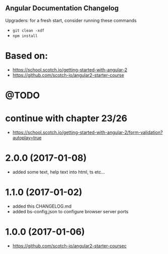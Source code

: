 ## Angular Documentation Changelog
Upgraders: for a fresh start, consider running these commands 
* `git clean -xdf` 
* `npm install`

<a name="Based on"></a>
# Based on:
* https://school.scotch.io/getting-started-with-angular-2
* https://github.com/scotch-io/angular2-starter-course

<a name="TO DO"></a>
# @TODO
# continue with chapter 23/26
* https://school.scotch.io/getting-started-with-angular-2/form-validation?autoplay=true

<a name="2.0.0"></a>
# 2.0.0 (2017-01-08)
* added some text, help text into html, ts etc...

<a name="1.1.0"></a>
# 1.1.0 (2017-01-02)
* added this CHANGELOG.md
* added bs-config,json to configure browser server ports

<a name="1.0.0"></a>
# 1.0.0 (2017-01-06)
* https://github.com/scotch-io/angular2-starter-coursec

